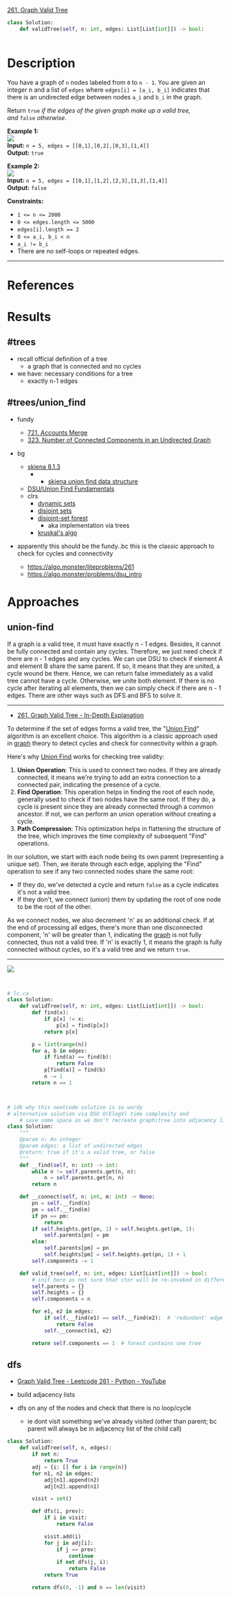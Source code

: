 [261. Graph Valid Tree](https://neetcode.io/problems/valid-tree)

```python
class Solution:
    def validTree(self, n: int, edges: List[List[int]]) -> bool:
    
```

# Description

You have a graph of `n` nodes labeled from `0` to `n - 1`. You are given an integer n and a list of `edges` where `edges[i] = [a_i, b_i]` indicates that there is an undirected edge between nodes `a_i` and `b_i` in the graph.

Return `true` _if the edges of the given graph make up a valid tree, and_ `false` _otherwise_.

**Example 1:**  
![](!assets/attachments/Pasted%20image%2020240417155150.png)  
**Input:** `n = 5, edges = [[0,1],[0,2],[0,3],[1,4]]`  
**Output:** `true`

**Example 2:**  
![](!assets/attachments/Pasted%20image%2020240417155201.png)  
**Input:** `n = 5, edges = [[0,1],[1,2],[2,3],[1,3],[1,4]]`  
**Output:** `false`  

**Constraints:**
- `1 <= n <= 2000`
- `0 <= edges.length <= 5000`
- `edges[i].length == 2`
- `0 <= a_i, b_i < n`
- `a_i != b_i`
- There are no self-loops or repeated edges.

---

# References





# Results



## #trees 

- recall official definition of a tree
	- a graph that is connected and no cycles
- we have: necessary conditions for a tree
	- exactly n-1 edges



## #trees/union_find 
- fundy
	- [721. Accounts Merge](721.%20Accounts%20Merge.md)
	- [323. Number of Connected Components in an Undirected Graph](323.%20Number%20of%20Connected%20Components%20in%20an%20Undirected%20Graph.md)

- bg
	- [skiena 8.1.3](../_refs/ads/adm.pdf#page=264)
		- - [skiena union find data structure](../_refs/ads/adm.pdf#page=470&selection=34,0,76,49)
	- [DSU/Union Find Fundamentals](https://algo.monster/problems/dsu_intro)
	- clrs
		- [dynamic sets](../_refs/ads/clrs%20old.pdf#page=271)
		- [disjoint sets](../_refs/ads/clrs%20old.pdf#page=542)
		- [disjoint-set forest](../_refs/ads/clrs%20old.pdf#page=549)
			- aka implementation via trees
		- [kruskal's algo](../_refs/ads/clrs%20old.pdf#page=613)


- apparently this should be the fundy..bc this is the classic approach to check for cycles and connectivity
	- https://algo.monster/liteproblems/261
	- https://algo.monster/problems/dsu_intro



# Approaches




## union-find


If a graph is a valid tree, it must have exactly n - 1 edges. Besides, it cannot be fully connected and contain any cycles. Therefore, we just need check if there are n - 1 edges and any cycles. We can use DSU to check if element A and element B share the same parent. If so, it means that they are united, a cycle wound be there. Hence, we can return false immediately as a valid tree cannot have a cycle. Otherwise, we unite both element. If there is no cycle after iterating all elements, then we can simply check if there are n - 1 edges. There are other ways such as DFS and BFS to solve it.

---

- [261. Graph Valid Tree - In-Depth Explanation](https://algo.monster/liteproblems/261)


To determine if the set of edges forms a valid tree, the "[Union Find](https://algo.monster/problems/dsu_intro)" algorithm is an excellent choice. This algorithm is a classic approach used in [graph](https://algo.monster/problems/graph_intro) theory to detect cycles and check for connectivity within a graph.

Here's why [Union Find](https://algo.monster/problems/dsu_intro) works for checking tree validity:

1. **Union Operation**: This is used to connect two nodes. If they are already connected, it means we're trying to add an extra connection to a connected pair, indicating the presence of a cycle.
2. **Find Operation**: This operation helps in finding the root of each node, generally used to check if two nodes have the same root. If they do, a cycle is present since they are already connected through a common ancestor. If not, we can perform an union operation without creating a cycle.
3. **Path Compression**: This optimization helps in flattening the structure of the tree, which improves the time complexity of subsequent "Find" operations.

In our solution, we start with each node being its own parent (representing a unique set). Then, we iterate through each edge, applying the "Find" operation to see if any two connected nodes share the same root:

- If they do, we've detected a cycle and return `false` as a cycle indicates it's not a valid tree.
- If they don't, we connect (union) them by updating the root of one node to be the root of the other.

As we connect nodes, we also decrement 'n' as an additional check. If at the end of processing all edges, there's more than one disconnected component, 'n' will be greater than 1, indicating the [graph](https://algo.monster/problems/graph_intro) is not fully connected, thus not a valid tree. If 'n' is exactly 1, it means the graph is fully connected without cycles, so it's a valid tree and we return `true`.


---




![](../!assets/attachments/Pasted%20image%2020240423131549.png)



```python


# lc.ca
class Solution:
    def validTree(self, n: int, edges: List[List[int]]) -> bool:
        def find(x):
            if p[x] != x:
                p[x] = find(p[x])
            return p[x]

        p = list(range(n))
        for a, b in edges:
            if find(a) == find(b):
                return False
            p[find(a)] = find(b)
            n -= 1
        return n == 1



# idk why this neetcode solutino is so wordy
# alternative solution via DSU O(ElogV) time complexity and 
    # save some space as we don't recreate graph\tree into adjacency list prior dfs and loop over the edge list directly
class Solution:
    """
    @param n: An integer
    @param edges: a list of undirected edges
    @return: true if it's a valid tree, or false
    """
    def __find(self, n: int) -> int:
        while n != self.parents.get(n, n):
            n = self.parents.get(n, n)
        return n

    def __connect(self, n: int, m: int) -> None:
        pn = self.__find(n)
        pm = self.__find(m)
        if pn == pm:
            return
        if self.heights.get(pn, 1) > self.heights.get(pm, 1):
            self.parents[pn] = pm
        else:
            self.parents[pm] = pn
            self.heights[pm] = self.heights.get(pn, 1) + 1
        self.components -= 1

    def valid_tree(self, n: int, edges: List[List[int]]) -> bool:
        # init here as not sure that ctor will be re-invoked in different tests
        self.parents = {}
        self.heights = {}
        self.components = n

        for e1, e2 in edges:
            if self.__find(e1) == self.__find(e2):  # 'redundant' edge
                return False
            self.__connect(e1, e2)

        return self.components == 1  # forest contains one tree

```


## dfs


- [Graph Valid Tree - Leetcode 261 - Python - YouTube](https://www.youtube.com/watch?v=bXsUuownnoQ&list=PLPe9IkX86X3y5m_MvtNu2ughxsvkqUNKr&index=91)


- build adjacency lists
- dfs on any of the nodes and check that there is no loop/cycle
	- ie dont visit something we've already visited (other than parent; bc parent will always be in adjacency list of the child call)


```python
class Solution:
    def validTree(self, n, edges):
        if not n:
            return True
        adj = {i: [] for i in range(n)}
        for n1, n2 in edges:
            adj[n1].append(n2)
            adj[n2].append(n1)

        visit = set()

        def dfs(i, prev):
            if i in visit:
                return False

            visit.add(i)
            for j in adj[i]:
                if j == prev:
                    continue
                if not dfs(j, i):
                    return False
            return True

        return dfs(0, -1) and n == len(visit)

```


